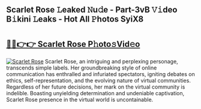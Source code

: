 ## Scarlet Rose 𝙻eaked 𝙽u𝚍e - Part-3vB 𝚅𝚒deo B𝚒kini 𝙻eaks - Hot All 𝙿hotos SyiX8

# <h2><a href="http://ld0mh7t.urlbe.top/?page=Scarlet+Rose">🔗🔗👉👉 Scarlet Rose P𝚑oto𝚜Vid𝚎o</a></h2>

[![Scarlet Rose](https://i.imgur.com/eBuTRDB.gif)](http://ld0mh7t.urlbe.top/?page=Scarlet+Rose)
Scarlet Rose, an intriguing and perplexing personage, transcends simple labels. Her groundbreaking style of online communication has enthralled and infuriated spectators, igniting debates on ethics, self-representation, and the evolving nature of virtual communities. Regardless of her future decisions, her mark on the virtual community is indelible. Boasting unyielding determination and undeniable captivation, Scarlet Rose presence in the virtual world is uncontainable.
